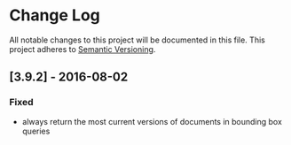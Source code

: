 # Change Log
All notable changes to this project will be documented in this file.
This project adheres to [Semantic Versioning](http://semver.org/).

## [3.9.2] - 2016-08-02
### Fixed
- always return the most current versions of documents in bounding box queries
